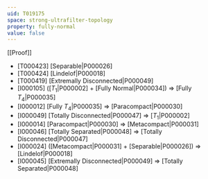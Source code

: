 ```yaml
---
uid: T019175
space: strong-ultrafilter-topology
property: fully-normal
value: false
---
```

[[Proof]]

* [T000423] [Separable|P000026]
* [T000424] [Lindelof|P000018]
* [T000419] [Extremally Disconnected|P000049]
* [I000105] ([$T_1$|P000002] + [Fully Normal|P000034]) => [Fully $T_4$|P000035]
* [I000012] [Fully $T_4$|P000035] => [Paracompact|P000030]
* [I000049] [Totally Disconnected|P000047] => [$T_1$|P000002]
* [I000014] [Paracompact|P000030] => [Metacompact|P000031]
* [I000046] [Totally Separated|P000048] => [Totally Disconnected|P000047]
* [I000024] ([Metacompact|P000031] + [Separable|P000026]) => [Lindelof|P000018]
* [I000045] [Extremally Disconnected|P000049] => [Totally Separated|P000048]

